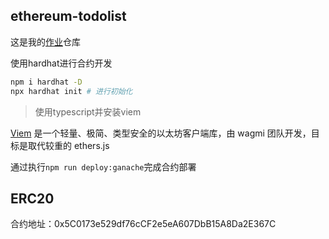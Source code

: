 ## ethereum-todolist

这是我的[作业](https://github.com/MetaNodeAcademy/openWeb3/blob/main/06.%E8%BF%9E%E6%8E%A5%E5%B9%B6%E9%83%A8%E7%BD%B2%E5%88%B0%20Ethereum%E7%BD%91%E7%BB%9C.md)仓库

使用hardhat进行合约开发

```bash
npm i hardhat -D
npx hardhat init # 进行初始化
```

> 使用typescript并安装viem

[Viem](https://viem.sh/) 是一个轻量、极简、类型安全的以太坊客户端库，由 wagmi 团队开发，目标是取代较重的 ethers.js

通过执行`npm run deploy:ganache`完成合约部署

## ERC20

合约地址：0x5C0173e529df76cCF2e5eA607DbB15A8Da2E367C